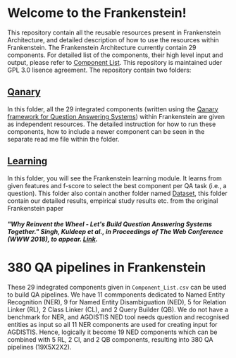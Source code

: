 # Welcome to the Frankenstein! 
This repository contain all the reusable resources present in Frankenstein Architecture, and detailed description of how to use the resources within Frankenstein. The Frankenstein Architecture currently contain 29 components. For detailed list of the components, their high level input and output, please refer to [Component List](https://github.com/WDAqua/Frankenstein/blob/master/Component%20List.csv). This repository is maintained uder GPL 3.0 lisence agreement. The repository contain two folders:

## [Qanary](https://github.com/WDAqua/Frankenstein/tree/master/Qanary) 
In this folder, all the 29 integrated components (written using the [Qanary framework for Question Answering Systems](https://github.com/WDAqua/Qanary)) within Frankenstein are given as independent resources. 
The detailed instruction for how to run these components, how to include a newer component can be seen in the separate read me file within the folder. 

## [Learning](https://github.com/WDAqua/Frankenstein/tree/master/Learning)
In this folder, you will see the Frankenstein learning module. It learns from given features and f-score to select the best 
component per QA task (i.e., a question). This folder also contain another folder named [Dataset](https://github.com/WDAqua/Frankenstein/tree/master/Learning/Datasets), this folder contain our detailed results, 
empirical study results etc. from the original Frankenstein paper 
##### "Why Reinvent the Wheel - Let's Build Question Answering Systems Together." Singh, Kuldeep et al., in Proceedings of The Web Conference (WWW 2018), to appear. [Link](https://www.researchgate.net/publication/322057242_Why_Reinvent_the_Wheel-Let%27s_Build_Question_Answering_Systems_Together).

# 380 QA pipelines in Frankenstein
These 29 indegrated components given in ``Component_List.csv`` can be used to build QA pipelines. 
We have 11 commponents dedicated to Named Entity Recognition (NER), 9 for Named Entity Disambiguation (NED), 5 for Relation Linker (RL), 2 Class Linker (CL), and 2 Query Builder (QB).
We do not have a benchmark for NER, and AGDISTIS NED tool needs question and recognised entities as input so all 11 NER components are used for creating input for AGDISTIS. 
Hence, logically it become 19 NED components which can be combined with 5 RL, 2 Cl, and 2 QB 
components, resulting into 380 QA pipelines (19X5X2X2).

